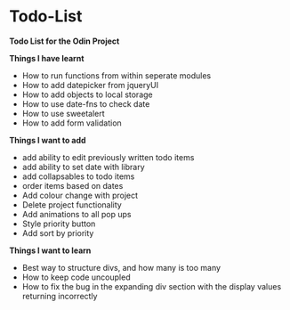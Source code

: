 # Todo-List
<b>Todo List for the Odin Project</b>

<b>Things I have learnt </b>
- How to run functions from within seperate modules
- How to add datepicker from jqueryUI
- How to add objects to local storage
- How to use date-fns to check date
- How to use sweetalert
- How to add form validation

<b> Things I want to add </b>
- add ability to edit previously written todo items
- add ability to set date with library
- add collapsables to todo items
- order items based on dates
- Add colour change with project
- Delete project functionality
- Add animations to all pop ups
- Style priority button
- Add sort by priority

<b> Things I want to learn </b>
- Best way to structure divs, and how many is too many
- How to keep code uncoupled
- How to fix the bug in the expanding div section with the display values returning incorrectly

